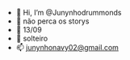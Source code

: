 - 👋 Hi, I’m @Junynhodrummonds
- 👀 não perca os storys 
- 🌱 13/09
- 💞️ solteiro 
- 📫 junynhonavy02@gmail.com

<!---
Junynhodrummonds/Junynhodrummonds is a ✨ special ✨ repository because its `README.md` (this file) appears on your GitHub profile.
You can click the Preview link to take a look at your changes.
--->
